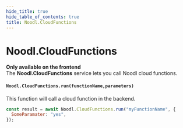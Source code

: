 ```yaml
---
hide_title: true
hide_table_of_contents: true
title: Noodl.CloudFunctions
---
```


# Noodl.CloudFunctions

**Only available on the frontend**  
The **Noodl.CloudFunctions** service lets you call Noodl cloud functions.

#### **`Noodl.CloudFunctions.run(functionName,parameters)`**  
This function will call a cloud function in the backend.

```javascript
const result = await Noodl.CloudFunctions.run("myFunctionName", {
  SomeParamater: "yes",
});
```
